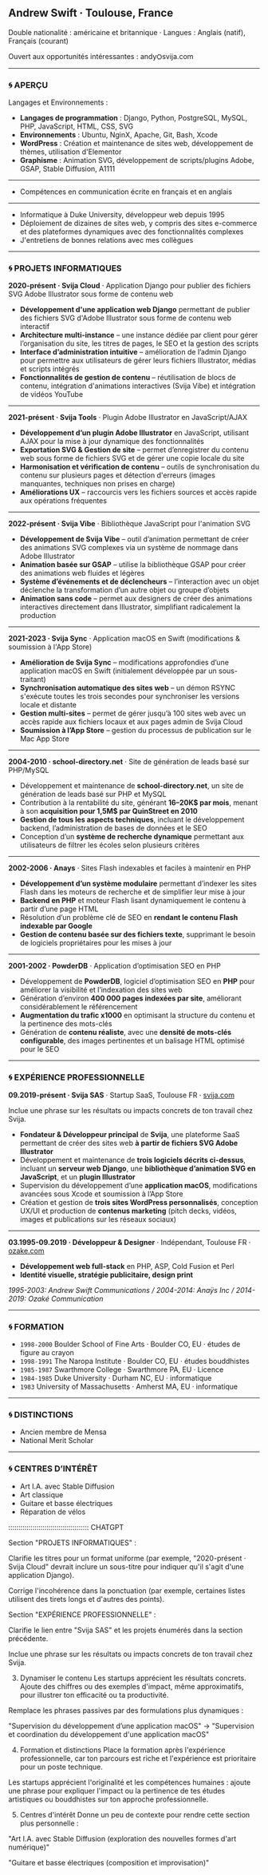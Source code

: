 
## Andrew Swift · Toulouse, France  

Double nationalité : américaine et britannique · Langues : Anglais (natif), Français (courant)

Ouvert aux opportunités intéressantes : andy⛭svija.com  

---  
### 🌀 APERÇU
<!-- https://www.w3schools.com/charsets/ref_emoji_office.asp -->

Langages et Environnements :

- **Langages de programmation** : Django, Python, PostgreSQL, MySQL, PHP, JavaScript, HTML, CSS, SVG
- **Environnements** : Ubuntu, NginX, Apache, Git, Bash, Xcode
- **WordPress** : Création et maintenance de sites web, développement de thèmes, utilisation d'Elementor
- **Graphisme** : Animation SVG, développement de scripts/plugins Adobe, GSAP, Stable Diffusion, A1111

---

- Compétences en communication écrite en français et en anglais

---

- Informatique à Duke University, développeur web depuis 1995  
- Déploiement de dizaines de sites web, y compris des sites e-commerce et des plateformes dynamiques avec des fonctionnalités complexes  
- J'entretiens de bonnes relations avec mes collègues

---  
### 🌀 PROJETS INFORMATIQUES

<b>2020-présent · Svija Cloud</b> · Application Django pour publier des fichiers SVG Adobe Illustrator sous forme de contenu web<br>  

- **Développement d'une application web Django** permettant de publier des fichiers SVG d'Adobe Illustrator sous forme de contenu web interactif  
- **Architecture multi-instance** – une instance dédiée par client pour gérer l’organisation du site, les titres de pages, le SEO et la gestion des scripts  
- **Interface d’administration intuitive** – amélioration de l’admin Django pour permettre aux utilisateurs de gérer leurs fichiers Illustrator, médias et scripts intégrés  
- **Fonctionnalités de gestion de contenu** – réutilisation de blocs de contenu, intégration d'animations interactives (Svija Vibe) et intégration de vidéos YouTube

---  
  

<b>2021-présent · Svija Tools</b> · Plugin Adobe Illustrator en JavaScript/AJAX<br>  

- **Développement d’un plugin Adobe Illustrator** en JavaScript, utilisant AJAX pour la mise à jour dynamique des fonctionnalités  
- **Exportation SVG & Gestion de site** – permet d’enregistrer du contenu web sous forme de fichiers SVG et de gérer une copie locale du site  
- **Harmonisation et vérification de contenu** – outils de synchronisation du contenu sur plusieurs pages et détection d'erreurs (images manquantes, techniques non prises en charge)  
- **Améliorations UX** – raccourcis vers les fichiers sources et accès rapide aux opérations fréquentes  

---  
  

<b>2022-présent · Svija Vibe</b> · Bibliothèque JavaScript pour l'animation SVG<br>  

- **Développement de Svija Vibe** – outil d’animation permettant de créer des animations SVG complexes via un système de nommage dans Adobe Illustrator  
- **Animation basée sur GSAP** – utilise la bibliothèque GSAP pour créer des animations web fluides et légères  
- **Système d’événements et de déclencheurs** – l’interaction avec un objet déclenche la transformation d’un autre objet ou groupe d’objets  
- **Animation sans code** – permet aux designers de créer des animations interactives directement dans Illustrator, simplifiant radicalement la production  

---  
  

<b>2021-2023 · Svija Sync</b> · Application macOS en Swift (modifications & soumission à l'App Store)<br>  

- **Amélioration de Svija Sync** – modifications approfondies d’une application macOS en Swift (initialement développée par un sous-traitant)  
- **Synchronisation automatique des sites web** – un démon RSYNC s'exécute toutes les trois secondes pour synchroniser les versions locale et distante  
- **Gestion multi-sites** – permet de gérer jusqu’à 100 sites web avec un accès rapide aux fichiers locaux et aux pages admin de Svija Cloud  
- **Soumission à l’App Store** – gestion du processus de publication sur le Mac App Store  

---  
  

<b>2004-2010 · school-directory.net</b> · Site de génération de leads basé sur PHP/MySQL<br>  

- Développement et maintenance de **school-directory.net**, un site de génération de leads basé sur PHP et MySQL  
- Contribution à la rentabilité du site, générant **16–20K$ par mois**, menant à son **acquisition pour 1,5M$ par QuinStreet en 2010**  
- **Gestion de tous les aspects techniques**, incluant le développement backend, l’administration de bases de données et le SEO  
- Conception d’un **système de recherche dynamique** permettant aux utilisateurs de filtrer les écoles selon plusieurs critères  

---  
  

<b>2002-2006 · Anays</b> · Sites Flash indexables et faciles à maintenir en PHP<br>  

- **Développement d’un système modulaire** permettant d’indexer les sites Flash dans les moteurs de recherche et de simplifier leur mise à jour  
- **Backend en PHP** et moteur Flash lisant dynamiquement le contenu à partir d’une page HTML  
- Résolution d’un problème clé de SEO en **rendant le contenu Flash indexable par Google**  
- **Gestion de contenu basée sur des fichiers texte**, supprimant le besoin de logiciels propriétaires pour les mises à jour  

---  
  

<b>2001-2002 · PowderDB</b> · Application d’optimisation SEO en PHP<br>  

- Développement de **PowderDB**, logiciel d’optimisation SEO en **PHP** pour améliorer la visibilité et l’indexation des sites web  
- Génération d’environ **400 000 pages indexées par site**, améliorant considérablement le référencement  
- **Augmentation du trafic x1000** en optimisant la structure du contenu et la pertinence des mots-clés  
- Génération de **contenu réaliste**, avec une **densité de mots-clés configurable**, des images pertinentes et un balisage HTML optimisé pour le SEO  

  


---  
### 🌀 EXPÉRIENCE PROFESSIONNELLE

<b>09.2019-présent · Svija SAS</b> · Startup SaaS, Toulouse FR · <a href=https://svija.com>svija.com</a><br>  

Inclue une phrase sur les résultats ou impacts concrets de ton travail chez Svija.

- **Fondateur & Développeur principal** de **Svija**, une plateforme SaaS permettant de créer des sites web **à partir de fichiers SVG Adobe Illustrator**  
- Développement et maintenance de **trois logiciels décrits ci-dessus**, incluant un **serveur web Django**, une **bibliothèque d’animation SVG en JavaScript**, et un **plugin Illustrator**  
- Supervision du développement d’une **application macOS**, modifications avancées sous Xcode et soumission à l’App Store  
- Création et gestion de **trois sites WordPress personnalisés**, conception UX/UI et production de **contenus marketing** (pitch decks, vidéos, images et publications sur les réseaux sociaux)  

---  
  

<b>03.1995-09.2019 · Développeur & Designer</b> · Indépendant, Toulouse FR · <a href=https://ozake.com>ozake.com</a><br>  

- **Développement web full-stack** en PHP, ASP, Cold Fusion et Perl  
- **Identité visuelle, stratégie publicitaire, design print**  

*1995-2003: Andrew Swift Communications / 2004-2014: Anaÿs Inc / 2014-2019: Ozaké Communication*  

  


---  
### 🌀 FORMATION  

- `1998-2000` Boulder School of Fine Arts · Boulder CO, EU · études de figure au crayon  
- `1998-1991` The Naropa Institute · Boulder CO, EU · études bouddhistes  
- `1985-1987` Swarthmore College · Swarthmore PA, EU · Licence  
- `1984-1985` Duke University · Durham NC, EU · informatique  
- `1983` University of Massachusetts · Amherst MA, EU · informatique  

---  
### 🌀 DISTINCTIONS  

- Ancien membre de Mensa  
- National Merit Scholar  

---  
### 🌀 CENTRES D’INTÉRÊT  

- Art I.A. avec Stable Diffusion  
- Art classique  
- Guitare et basse électriques  
- Réparation de vélos  


:::::::::::::::::::::::::::::::::::::::: CHATGPT


Section "PROJETS INFORMATIQUES" :

Clarifie les titres pour un format uniforme (par exemple, "2020-présent · Svija Cloud" devrait inclure un sous-titre pour indiquer qu'il s'agit d'une application Django).

Corrige l'incohérence dans la ponctuation (par exemple, certaines listes utilisent des tirets longs et d'autres des points).

Section "EXPÉRIENCE PROFESSIONNELLE" :

Clarifie le lien entre "Svija SAS" et les projets énumérés dans la section précédente.

Inclue une phrase sur les résultats ou impacts concrets de ton travail chez Svija.

3. Dynamiser le contenu
Les startups apprécient les résultats concrets. Ajoute des chiffres ou des exemples d'impact, même approximatifs, pour illustrer ton efficacité ou ta productivité.

Remplace les phrases passives par des formulations plus dynamiques :

"Supervision du développement d’une application macOS" → "Supervision et coordination du développement d'une application macOS"

4. Formation et distinctions
Place la formation après l'expérience professionnelle, car ton parcours est riche et l'expérience est prioritaire pour un poste technique.

Les startups apprécient l'originalité et les compétences humaines : ajoute une phrase pour expliquer l'impact ou la pertinence de tes études artistiques ou bouddhistes sur ton approche professionnelle.

5. Centres d'intérêt
Donne un peu de contexte pour rendre cette section plus personnelle :

"Art I.A. avec Stable Diffusion (exploration des nouvelles formes d'art numérique)"

"Guitare et basse électriques (composition et improvisation)"


